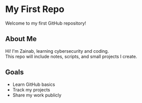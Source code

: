 # My First Repo
Welcome to my first GitHub repository! 

## About Me
Hi! I'm Zainab, learning cybersecurity and coding.  
This repo will include notes, scripts, and small projects I create.

## Goals
- Learn GitHub basics
- Track my projects
- Share my work publicly
